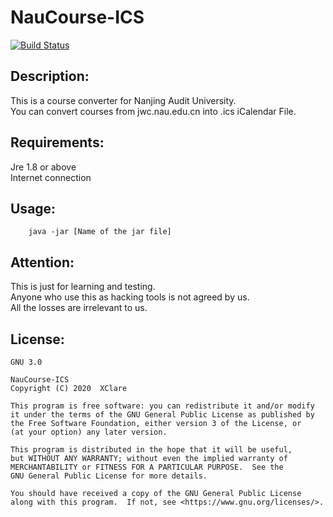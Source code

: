 # NauCourse-ICS
[![Build Status](https://api.travis-ci.com/XClare/NauCourse-ICS.svg?branch=master)](https://travis-ci.com/XClare/NauCourse-ICS)

## Description:  
This is a course converter for Nanjing Audit University.  
You can convert courses from jwc.nau.edu.cn into .ics iCalendar File.  

## Requirements:
Jre 1.8 or above  
Internet connection  

## Usage: 
```
    java -jar [Name of the jar file]
```

## Attention:  
This is just for learning and testing.   
Anyone who use this as hacking tools is not agreed by us.   
All the losses are irrelevant to us.

## License:
    GNU 3.0

    NauCourse-ICS
    Copyright (C) 2020  XClare

    This program is free software: you can redistribute it and/or modify
    it under the terms of the GNU General Public License as published by
    the Free Software Foundation, either version 3 of the License, or
    (at your option) any later version.

    This program is distributed in the hope that it will be useful,
    but WITHOUT ANY WARRANTY; without even the implied warranty of
    MERCHANTABILITY or FITNESS FOR A PARTICULAR PURPOSE.  See the
    GNU General Public License for more details.

    You should have received a copy of the GNU General Public License
    along with this program.  If not, see <https://www.gnu.org/licenses/>.
